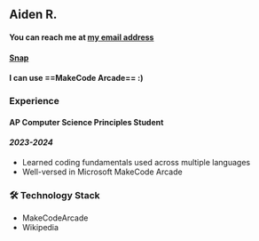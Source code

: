 ## Aiden R.
#### You can reach me at [my email address](aidentrabideau70@gbstu.org)
#### [Snap](snapchat.com/profile/aidenrabideau23)
#### I can use ==MakeCode Arcade== :)
### Experience
#### AP Computer Science Principles Student
#### *2023-2024*
* Learned coding fundamentals used across multiple languages
* Well-versed in Microsoft MakeCode Arcade
### 🛠 Technology Stack 
* MakeCodeArcade 
* Wikipedia
